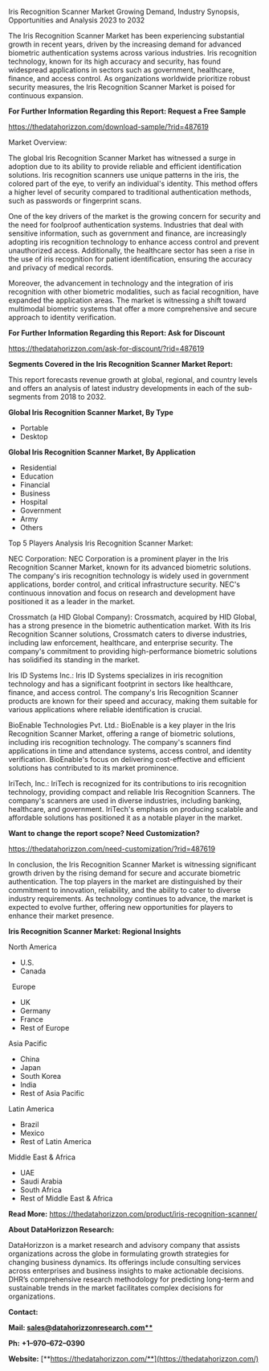 ﻿Iris Recognition Scanner Market Growing Demand, Industry Synopsis, Opportunities and Analysis 2023 to 2032


The Iris Recognition Scanner Market has been experiencing substantial growth in recent years, driven by the increasing demand for advanced biometric authentication systems across various industries. Iris recognition technology, known for its high accuracy and security, has found widespread applications in sectors such as government, healthcare, finance, and access control. As organizations worldwide prioritize robust security measures, the Iris Recognition Scanner Market is poised for continuous expansion.

**For Further Information Regarding this Report: Request a Free Sample**	

<https://thedatahorizzon.com/download-sample/?rid=487619>

Market Overview:

The global Iris Recognition Scanner Market has witnessed a surge in adoption due to its ability to provide reliable and efficient identification solutions. Iris recognition scanners use unique patterns in the iris, the colored part of the eye, to verify an individual's identity. This method offers a higher level of security compared to traditional authentication methods, such as passwords or fingerprint scans.

One of the key drivers of the market is the growing concern for security and the need for foolproof authentication systems. Industries that deal with sensitive information, such as government and finance, are increasingly adopting iris recognition technology to enhance access control and prevent unauthorized access. Additionally, the healthcare sector has seen a rise in the use of iris recognition for patient identification, ensuring the accuracy and privacy of medical records.

Moreover, the advancement in technology and the integration of iris recognition with other biometric modalities, such as facial recognition, have expanded the application areas. The market is witnessing a shift toward multimodal biometric systems that offer a more comprehensive and secure approach to identity verification.

**For Further Information Regarding this Report: Ask for Discount**	

<https://thedatahorizzon.com/ask-for-discount/?rid=487619>

**Segments Covered in the Iris Recognition Scanner Market Report:**

This report forecasts revenue growth at global, regional, and country levels and offers an analysis of latest industry developments in each of the sub-segments from 2018 to 2032.

**Global Iris Recognition Scanner Market, By Type**

- Portable
- Desktop

**Global Iris Recognition Scanner Market, By Application**

- Residential
- Education
- Financial
- Business
- Hospital
- Government
- Army
- Others

Top 5 Players Analysis Iris Recognition Scanner Market:

NEC Corporation: NEC Corporation is a prominent player in the Iris Recognition Scanner Market, known for its advanced biometric solutions. The company's iris recognition technology is widely used in government applications, border control, and critical infrastructure security. NEC's continuous innovation and focus on research and development have positioned it as a leader in the market.

Crossmatch (a HID Global Company): Crossmatch, acquired by HID Global, has a strong presence in the biometric authentication market. With its Iris Recognition Scanner solutions, Crossmatch caters to diverse industries, including law enforcement, healthcare, and enterprise security. The company's commitment to providing high-performance biometric solutions has solidified its standing in the market.

Iris ID Systems Inc.: Iris ID Systems specializes in iris recognition technology and has a significant footprint in sectors like healthcare, finance, and access control. The company's Iris Recognition Scanner products are known for their speed and accuracy, making them suitable for various applications where reliable identification is crucial.

BioEnable Technologies Pvt. Ltd.: BioEnable is a key player in the Iris Recognition Scanner Market, offering a range of biometric solutions, including iris recognition technology. The company's scanners find applications in time and attendance systems, access control, and identity verification. BioEnable's focus on delivering cost-effective and efficient solutions has contributed to its market prominence.

IriTech, Inc.: IriTech is recognized for its contributions to iris recognition technology, providing compact and reliable Iris Recognition Scanners. The company's scanners are used in diverse industries, including banking, healthcare, and government. IriTech's emphasis on producing scalable and affordable solutions has positioned it as a notable player in the market.

**Want to change the report scope? Need Customization?**

<https://thedatahorizzon.com/need-customization/?rid=487619>

In conclusion, the Iris Recognition Scanner Market is witnessing significant growth driven by the rising demand for secure and accurate biometric authentication. The top players in the market are distinguished by their commitment to innovation, reliability, and the ability to cater to diverse industry requirements. As technology continues to advance, the market is expected to evolve further, offering new opportunities for players to enhance their market presence.

**Iris Recognition Scanner Market: Regional Insights**

North America

- U.S.
- Canada

` `Europe

- UK
- Germany
- France
- Rest of Europe

Asia Pacific	

- China
- Japan
- South Korea
- India
- Rest of Asia Pacific

Latin America

- Brazil
- Mexico
- Rest of Latin America

Middle East & Africa

- UAE
- Saudi Arabia
- South Africa
- Rest of Middle East & Africa

**Read More:** <https://thedatahorizzon.com/product/iris-recognition-scanner/>

**About DataHorizzon Research:**

DataHorizzon is a market research and advisory company that assists organizations across the globe in formulating growth strategies for changing business dynamics. Its offerings include consulting services across enterprises and business insights to make actionable decisions. DHR’s comprehensive research methodology for predicting long-term and sustainable trends in the market facilitates complex decisions for organizations.

**Contact:**

**Mail: [sales@datahorizzonresearch.com**](mailto:sales@datahorizzonresearch.com)**

**Ph:** **+1–970–672–0390**

**Website:** [**https://thedatahorizzon.com/**](https://thedatahorizzon.com/)
